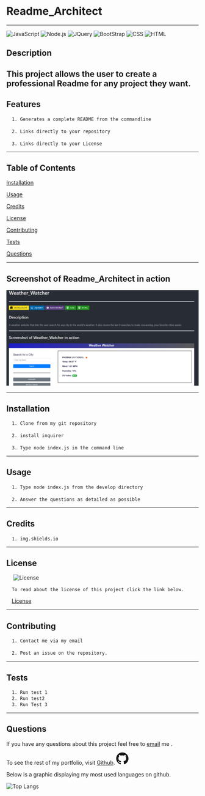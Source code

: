 # Readme_Architect
---

  ![JavaScript](https://img.shields.io/badge/JavaScript-F7DF1E?style=for-the-badge&logo=javascript&logoColor=black) 
  ![Node.js](https://img.shields.io/badge/Node.js-43853D?style=for-the-badge&logo=node.js&logoColor=white) 
  ![JQuery](https://img.shields.io/badge/jQuery-0769AD?style=for-the-badge&logo=jquery&logoColor=white) 
  ![BootStrap](https://img.shields.io/badge/Bootstrap-563D7C?style=for-the-badge&logo=bootstrap&logoColor=white) 
  ![CSS](https://img.shields.io/badge/CSS-239120?&style=for-the-badge&logo=css3&logoColor=white) 
  ![HTML](https://img.shields.io/badge/HTML-239120?style=for-the-badge&logo=html5&logoColor=white) 
## Description
This project allows the user to create a professional Readme for any project they want.  
---
  ## Features

      1. Generates a complete README from the commandline 

      2. Links directly to your repository 

      3. Links directly to your License 
---
  ## Table of Contents
  [Installation](#installation)
    
  [Usage](#usage)
    
  [Credits](#credits)
    
  [License](#license)
    
  [Contributing](#contributing)
    
  [Tests](#tests)

  [Questions](#questions)
  
  

---
## Screenshot of Readme_Architect in action
  ![](./images/ReadME_Architect.PNG)
  
  




  ---
  ## Installation

      1. Clone from my git repository 

      2. install inquirer 

      3. Type node index.js in the command line 
---
  ## Usage

      1. Type node index.js from the develop directory 

      2. Answer the questions as detailed as possible 
---
  ## Credits

      1. img.shields.io 

  ---
  ## License 

  &emsp; ![License](https://img.shields.io/github/license/tgtiburon/Readme_Architect?style=flat-square)

      To read about the license of this project click the link below.

  &emsp;[License](https://github.com/tgtiburon/Readme_Architect/blob/main/LICENSE) 

  ---
  ## Contributing

      1. Contact me via my email 

      2. Post an issue on the repository. 
---
  ## Tests
      1. Run test 1 
      2. Run test2 
      3. Run Test 3 

---
## Questions

If you have any questions about this project feel free to [email](tg.tiburon@gmail.com) me .  

To see the rest of my portfolio, visit [Github](https://github.com/tgtiburon).
![](./images/GitHub-Mark-32px.png)

Below is a graphic displaying my most used languages on github.

![Top Langs](https://github-readme-stats.vercel.app/api/top-langs/?username=tgtiburon)

